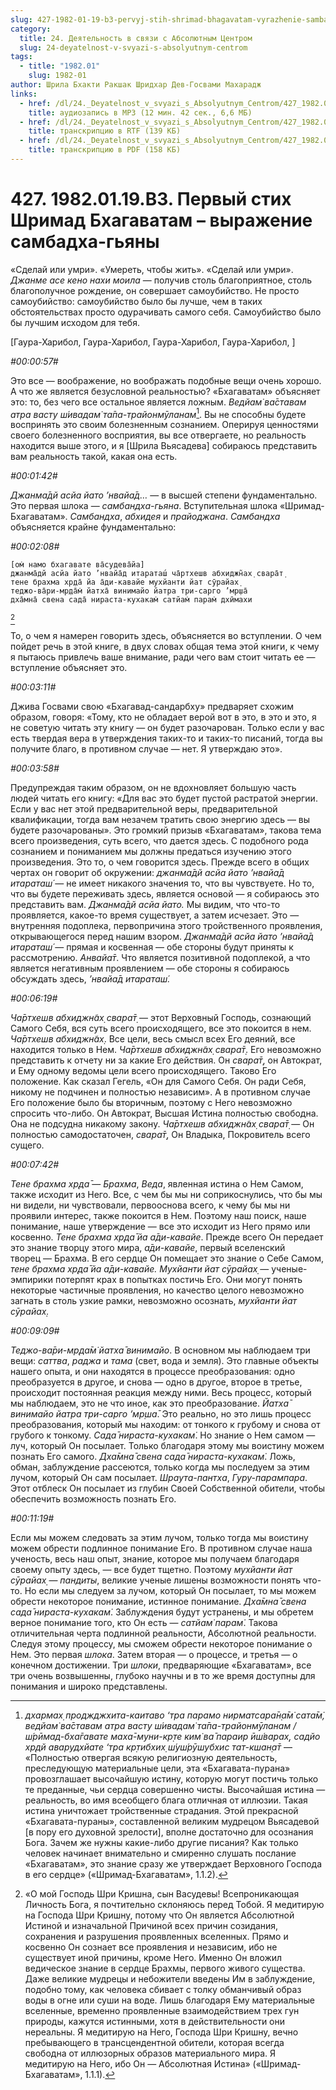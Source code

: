 ```yaml
---
slug: 427-1982-01-19-b3-pervyj-stih-shrimad-bhagavatam-vyrazhenie-sambadha-gyany
category:
  title: 24. Деятельность в связи с Абсолютным Центром
  slug: 24-deyatelnost-v-svyazi-s-absolyutnym-centrom
tags:
  - title: "1982.01"
    slug: 1982-01
author: Шрила Бхакти Ракшак Шридхар Дев-Госвами Махарадж
links:
  - href: /dl/24._Deyatelnost_v_svyazi_s_Absolyutnym_Centrom/427_1982.01.19.B3_SridharMj_Pervyj_stih_Shrimad_Bhagavatam--vyrazhenie_sambadha-gjany.mp3
    title: аудиозапись в MP3 (12 мин. 42 сек., 6,6 МБ)
  - href: /dl/24._Deyatelnost_v_svyazi_s_Absolyutnym_Centrom/427_1982.01.19.B3_SridharMj_Pervyj_stih_Shrimad_Bhagavatam--vyrazhenie_sambadha-gjany.rtf
    title: транскрипцию в RTF (139 КБ)
  - href: /dl/24._Deyatelnost_v_svyazi_s_Absolyutnym_Centrom/427_1982.01.19.B3_SridharMj_Pervyj_stih_Shrimad_Bhagavatam--vyrazhenie_sambadha-gjany.pdf
    title: транскрипцию в PDF (158 КБ)
---
```


# 427. 1982.01.19.B3. Первый стих Шримад Бхагаватам – выражение самбадха-гьяны

«Сделай или умри». «Умереть, чтобы жить». «Сделай или умри». *Джанме асе кено нахи моила* — получив столь благоприятное, столь благополучное рождение, он совершает самоубийство. Не просто самоубийство: самоубийство было бы лучше, чем в таких обстоятельствах просто одурачивать самого себя. Самоубийство было бы лучшим исходом для тебя.

[Гаура-Харибол, Гаура-Харибол, Гаура-Харибол, Гаура-Харибол, ]

*#00:00:57#*

Это все — воображение, но воображать подобные вещи очень хорошо. А что же является безусловной реальностью? «Бхагаватам» объясняет это: то, без чего все остальное является ложным. *Ведйам̇ ва̄ставам атра васту ш́ивадам̇ та̄па-трайонмӯланам*[^_ftn1]. Вы не способны будете воспринять это своим болезненным сознанием. Оперируя ценностями своего болезненного восприятия, вы все отвергаете, но реальность находится выше этого, и я [Шрила Вьясадева] собираюсь представить вам реальность такой, какая она есть.

*#00:01:42#*

*Джанма̄дй асйа йато ’нвайа̄д…* — в высшей степени фундаментально. Это первая шлока — *самбандха-гьяна*. Вступительная шлока «Шримад-Бхагаватам». *Самбандха*, *абхидея* и *прайоджана*. *Самбандха* объясняется крайне фундаментально:

*#00:02:08#*

    [ом̇ намо бхагавате ва̄судева̄йа]
    джанма̄дй асйа йато ’нвайа̄д итараташ́ ча̄ртхешв абхиджн̃ах̣ свара̄т̣
    тене брахма хр̣да̄ йа а̄ди-кавайе мухйанти йат сӯрайах̣
    теджо-ва̄ри-мр̣да̄м̇ йатха̄ винимайо йатра три-сарго ’мр̣ша̄
    дха̄мна̄ свена сада̄ нираста-кухакам̇ сатйам̇ парам̇ дхӣмахи
[^_ftn2]

То, о чем я намерен говорить здесь, объясняется во вступлении. О чем пойдет речь в этой книге, в двух словах общая тема этой книги, к чему я пытаюсь привлечь ваше внимание, ради чего вам стоит читать ее — вступление объясняет это.

*#00:03:11#*

Джива Госвами свою «Бхагавад-сандарбху» предваряет схожим образом, говоря: «Тому, кто не обладает верой вот в это, в это и это, я не советую читать эту книгу — он будет разочарован. Только если у вас есть твердая вера в утверждения таких-то и таких-то писаний, тогда вы получите благо, в противном случае — нет. Я утверждаю это».

*#00:03:58#*

Предупреждая таким образом, он не вдохновляет большую часть людей читать его книгу: «Для вас это будет пустой растратой энергии. Если у вас нет этой предварительной веры, предварительной квалификации, тогда вам незачем тратить свою энергию здесь — вы будете разочарованы». Это громкий призыв «Бхагаватам», такова тема всего произведения, суть всего, что дается здесь. С подобного рода сознанием и пониманием мы должны предаться изучению этого произведения. Это то, о чем говорится здесь. Прежде всего в общих чертах он говорит об окружении: *джанма̄дй асйа йато ’нвайа̄д итараташ́* — не имеет никакого значения то, что вы чувствуете. Но то, что вы будете переживать здесь, является основой — я собираюсь это представить вам. *Джанма̄дй асйа йато.* Мы видим, что что-то проявляется, какое-то время существует, а затем исчезает. Это — внутренняя подоплека, первопричина этого тройственного проявления, открывающегося перед нашим взором. *Джанма̄дй асйа йато ’нвайа̄д итараташ́* — прямая и косвенная — обе стороны будут приняты к рассмотрению. *Анвайа̄т*. Что является позитивной подоплекой, а что является негативным проявлением — обе стороны я собираюсь обсуждать здесь, *’нвайа̄д итараташ́.*

*#00:06:19#*

*Ча̄ртхешв абхиджн̃ах̣ свара̄т̣* — этот Верховный Господь, сознающий Самого Себя, вся суть всего происходящего, все это покоится в нем. *Ча̄ртхешв абхиджн̃ах̣*. Все цели, весь смысл всех Его деяний, все находится только в Нем. *Ча̄ртхешв абхиджн̃ах̣ свара̄т̣*. Его невозможно представить к отчету ни за какие Его действия. Он *свара̄т̣*, он Автократ, и Ему одному ведомы цели всего происходящего. Таково Его положение. Как сказал Гегель, «Он для Самого Себя. Он ради Себя, никому не подчинен и полностью независим». А в противном случае Его положение было бы вторичным, поэтому с Него невозможно спросить что-либо. Он Автократ, Высшая Истина полностью свободна. Она не подсудна никакому закону. *Ча̄ртхешв абхиджн̃ах̣ свара̄т̣* — Он полностью самодостаточен, *свара̄т̣*, Он Владыка, Покровитель всего сущего.

*#00:07:42#*

*Тене брахма хр̣да̄* — *Брахма*, *Веда*, явленная истина о Нем Самом, также исходит из Него. Все, с чем бы мы ни соприкоснулись, что бы мы ни видели, ни чувствовали, первооснова всего, к чему бы мы ни проявили интерес, также покоится в Нем. Поэтому наш поиск, наше понимание, наше утверждение — все это исходит из Него прямо или косвенно. *Тене брахма хр̣да̄ йа а̄ди-кавайе*. Прежде всего Он передает это знание творцу этого мира, *а̄ди-кавайе*, первый вселенский творец — Брахма. В его сердце Он помещает это знание о Себе Самом, *тене брахма хр̣да̄ йа а̄ди-кавайе.* *Мухйанти йат сӯрайах̣* — ученые-эмпирики потерпят крах в попытках постичь Его. Они могут понять некоторые частичные проявления, но качество целого невозможно загнать в столь узкие рамки, невозможно осознать, *мухйанти йат сӯрайах̣.*

*#00:09:09#*

*Теджо-ва̄ри-мр̣да̄м̇ йатха̄ винимайо*. В основном мы наблюдаем три вещи: *саттва*, *раджа* и *тама* (свет, вода и земля). Это главные объекты нашего опыта, и они находятся в процессе преобразования: одно преобразуется в другое, и снова — одно в другое, второе в третье, происходит постоянная реакция между ними. Весь процесс, который мы наблюдаем, это не что иное, как это преобразование. *Йатха̄ винимайо йатра три-сарго ’мр̣ша̄*. Это реально, но это лишь процесс преобразования, который мы находим: от тонкого к грубому и снова от грубого к тонкому. *Сада̄ нираста-кухакам̇*. Но знание о Нем самом — луч, который Он посылает. Только благодаря этому мы воистину можем познать Его самого. *Дха̄мна̄ свена сада̄ нираста-кухакам̇*. Ложь, обман, заблуждение рассеются, только когда мы последуем за этим лучом, который Он сам посылает. *Шраута-пантха*, *Гуру-парампара*. Этот отблеск Он посылает из глубин Своей Собственной обители, чтобы обеспечить возможность познать Его.

*#00:11:19#*

Если мы можем следовать за этим лучом, только тогда мы воистину можем обрести подлинное понимание Его. В противном случае наша ученость, весь наш опыт, знание, которое мы получаем благодаря своему опыту здесь, — все будет тщетно. Поэтому *мухйанти йат сӯрайах̣* — *пандиты*, великие ученые лишены возможности понять что-то. Но если мы следуем за лучом, который Он посылает, то мы можем обрести некоторое понимание, истинное понимание. *Дха̄мна̄ свена сада̄ нираста-кухакам̇*. Заблуждения будут устранены, и мы обретем верное понимание того, кто Он есть — *сатйам̇ парам̇*. Такова отличительная черта подлинной реальности, Абсолютной реальности. Следуя этому процессу, мы сможем обрести некоторое понимание о Нем. Это первая *шлока*. Затем вторая — о процессе, и третья — о конечном достижении. Три *шлоки*, предваряющие «Бхагаватам», все три очень возвышенны, глубоко научны и в то же время доступны для понимания и широко представлены.



[^_ftn1]: *дхармах̣ проджджхита-каитаво ‘тра парамо нирматсара̄н̣а̄м̇ сата̄м̇, ведйам̇ ва̄ставам атра васту ш́ивадам̇ та̄па-трайонмӯланам / ш́рӣмад-бха̄гавате маха̄-муни-кр̣те ким̇ ва̄ параир ӣш́варах̣, садйо хр̣дй аварудхйате ‘тра кр̣тибхих̣ ш́уш́рӯшубхис тат-кшан̣а̄т* — «Полностью отвергая всякую религиозную деятельность, преследующую материальные цели, эта «Бхагавата-пурана» провозглашает высочайшую истину, которую могут постичь только те преданные, чьи сердца совершенно чисты. Высочайшая истина — реальность, во имя всеобщего блага отличная от иллюзии. Такая истина уничтожает тройственные страдания. Этой прекрасной «Бхагавата-пураны», составленной великим мудрецом Вьясадевой [в пору его духовной зрелости], вполне достаточно для осознания Бога. Зачем же нужны какие-либо другие писания? Как только человек начинает внимательно и смиренно слушать послание «Бхагаватам», это знание сразу же утверждает Верховного Господа в его сердце» («Шримад-Бхагаватам», 1.1.2).

[^_ftn2]: «О мой Господь Шри Кришна, сын Васудевы! Всепроникающая Личность Бога, я почтительно склоняюсь перед Тобой. Я медитирую на Господа Шри Кришну, потому что Он является Абсолютной Истиной и изначальной Причиной всех причин созидания, сохранения и разрушения проявленных вселенных. Прямо и косвенно Он сознает все проявления и независим, ибо не существует иной причины, кроме Него. Именно Он вложил ведическое знание в сердце Брахмы, первого живого существа. Даже великие мудрецы и небожители введены Им в заблуждение, подобно тому, как человека сбивает с толку обманчивый образ воды в огне или суши на воде. Лишь благодаря Ему материальные вселенные, временно проявленные взаимодействием трех гун природы, кажутся истинными, хотя в действительности они нереальны. Я медитирую на Него, Господа Шри Кришну, вечно пребывающего в трансцендентной обители, которая всегда свободна от иллюзорных образов материального мира. Я медитирую на Него, ибо Он — Абсолютная Истина» («Шримад-Бхагаватам», 1.1.1).

